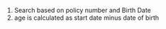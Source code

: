 1. Search based on policy number and Birth Date
2. age is calculated as start date minus date of birth
